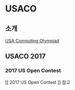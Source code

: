 # USACO

## 소개

[USA Computing Olympiad](http://www.usaco.org/)

## USACO 2017
### 2017 US Open Contest
[[ 2017 US Open Contest ]] 참고
